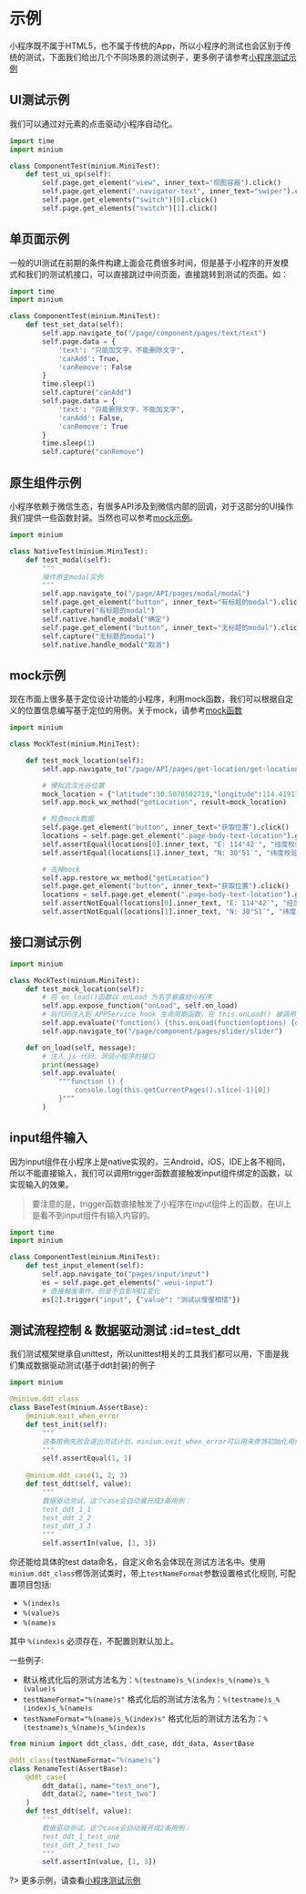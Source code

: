 # 示例
小程序既不属于HTML5，也不属于传统的App，所以小程序的测试也会区别于传统的测试，下面我们给出几个不同场景的测试例子，更多例子请参考[小程序测试示例](https://git.weixin.qq.com/minitest/miniprogram-demo-test.git)
## UI测试示例

我们可以通过对元素的点击驱动小程序自动化。

```python
import time
import minium

class ComponentTest(minium.MiniTest):
    def test_ui_op(self):
        self.page.get_element("view", inner_text="视图容器").click()
        self.page.get_element(".navigator-text", inner_text="swiper").click()
        self.page.get_elements("switch")[0].click()
        self.page.get_elements("switch")[1].click()

```

## 单页面示例
一般的UI测试在前期的条件构建上面会花费很多时间，但是基于小程序的开发模式和我们的测试机接口，可以直接跳过中间页面，直接跳转到测试的页面。如：

```python
import time
import minium

class ComponentTest(minium.MiniTest):
    def test_set_data(self):
        self.app.navigate_to("/page/component/pages/text/text")
        self.page.data = {
            'text': "只能加文字，不能删除文字",
            'canAdd': True,
            'canRemove': False
        }
        time.sleep(1)
        self.capture("canAdd")
        self.page.data = {
            'text': "只能删除文字，不能加文字",
            'canAdd': False,
            'canRemove': True
        }
        time.sleep(1)
        self.capture("canRemove")
```

## 原生组件示例
小程序依赖于微信生态，有很多API涉及到微信内部的回调，对于这部分的UI操作我们提供一些函数封装。当然也可以参考[mock示例](#mock示例)。

```python
import minium

class NativeTest(minium.MiniTest):
    def test_modal(self):
        """
        操作原生modal实例
        """
        self.app.navigate_to("/page/API/pages/modal/modal")
        self.page.get_element("button", inner_text="有标题的modal").click()
        self.capture("有标题的modal")
        self.native.handle_modal("确定")
        self.page.get_element("button", inner_text="无标题的modal").click()
        self.capture("无标题的modal")
        self.native.handle_modal("取消")

```

## mock示例
现在市面上很多基于定位设计功能的小程序，利用mock函数，我们可以根据自定义的位置信息编写基于定位的用例。关于mock，请参考[mock函数](minium/Python/api/App.md#mock_wx_method)

```python
import minium

class MockTest(minium.MiniTest):

    def test_mock_location(self):
        self.app.navigate_to("/page/API/pages/get-location/get-location")

        # 模拟武汉光谷位置
        mock_location = {"latitude":30.5078502719,"longitude":114.4191741943,"speed":-1,"accuracy":65,"verticalAccuracy":65,"horizontalAccuracy":65,"errMsg":"getLocation:ok"}
        self.app.mock_wx_method("getLocation", result=mock_location)

        # 检查mock数据
        self.page.get_element("button", inner_text="获取位置").click()
        locations = self.page.get_element(".page-body-text-location").get_elements("text")
        self.assertEqual(locations[0].inner_text, "E: 114°42′", "经度校验")
        self.assertEqual(locations[1].inner_text, "N: 30°51′", "纬度校验")

        # 去掉mock
        self.app.restore_wx_method("getLocation")
        self.page.get_element("button", inner_text="获取位置").click()
        locations = self.page.get_element(".page-body-text-location").get_elements("text")
        self.assertNotEqual(locations[0].inner_text, "E: 114°42′", "经度校验")
        self.assertNotEqual(locations[1].inner_text, "N: 30°51′", "纬度校验")

```

## 接口测试示例

```python
import minium

class MockTest(minium.MiniTest):
    def test_mock_location(self):
        # 将 on_load()函数以 onLoad 为名字暴露给小程序
        self.app.expose_function("onLoad", self.on_load)
        # 将代码注入到 APPService hook 生命周期函数，在 this.onLoad() 被调用时，执行上面暴露的self.on_load()函数
        self.app.evaluate("function() {this.onLoad(function(options) {onLoad(options)})}")
        self.app.navigate_to("/page/component/pages/slider/slider")

    def on_load(self, message):
        # 注入 js 代码，测试小程序的接口
        print(message)
        self.app.evaluate(
            """function () {
                console.log(this.getCurrentPages().slice(-1)[0])
            }"""
        )
```

## input组件输入
因为input组件在小程序上是native实现的，三Android，iOS，IDE上各不相同，所以不能直接输入，我们可以调用trigger函数直接触发input组件绑定的函数，以实现输入的效果。

> 要注意的是，trigger函数直接触发了小程序在input组件上的函数，在UI上是看不到input组件有输入内容的。

```python
import time
import minium

class ComponentTest(minium.MiniTest):
    def test_input_element(self):
        self.app.navigate_to("pages/input/input")
        es = self.page.get_elements(".weui-input")
        # 直接触发事件，但是不会影响UI变化
        es[2].trigger("input", {"value": "测试以惺惺相惜"})
```

## 测试流程控制 & 数据驱动测试 :id=test_ddt
我们测试框架继承自unittest，所以unittest相关的工具我们都可以用，下面是我们集成数据驱动测试(基于ddt封装)的例子
```python
import minium

@minium.ddt_class
class BaseTest(minium.AssertBase):
    @minium.exit_when_error
    def test_init(self):
        """
        这条用例失败会退出测试计划，minium.exit_when_error可以用来修饰初始化用例
        """
        self.assertEqual(1, 1)
    
    @minium.ddt_case(1, 2, 3)
    def test_ddt(self, value):
        """
        数据驱动测试，这个case会自动展开成3条用例：
        test_ddt_1_1
        test_ddt_2_2
        test_ddt_3_3
        """
        self.assertIn(value, [1, 3])
```
你还能给具体的test data命名，自定义命名会体现在测试方法名中。使用`minium.ddt_class`修饰测试类时，带上`testNameFormat`参数设置格式化规则, 可配置项目包括:
- `%(index)s`    
- `%(value)s`    
- `%(name)s`

其中 `%(index)s` 必须存在，不配置则默认加上。

一些例子:

- 默认格式化后的测试方法名为：`%(testname)s_%(index)s_%(name)s_%(value)s`
- `testNameFormat="%(name)s"` 格式化后的测试方法名为：`%(testname)s_%(index)s_%(name)s`
- `testNameFormat="%(name)s_%(index)s"` 格式化后的测试方法名为：`%(testname)s_%(name)s_%(index)s`

```python
from minium import ddt_class, ddt_case, ddt_data, AssertBase

@ddt_class(testNameFormat="%(name)s")  
class RenameTest(AssertBase):
    @ddt_case(
        ddt_data(1, name="test_one"),
        ddt_data(2, name="test_two")
    )
    def test_ddt(self, value):
        """
        数据驱动测试，这个case会自动展开成2条用例：
        test_ddt_1_test_one
        test_ddt_2_test_two
        """
        self.assertIn(value, [1, 3])
```


?> 更多示例，请查看[小程序测试示例](https://git.weixin.qq.com/minitest/miniprogram-demo-test.git)
